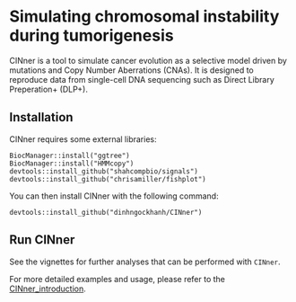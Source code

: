 #   Simulating chromosomal instability during tumorigenesis

CINner is a tool to simulate cancer evolution as a selective model driven by mutations and Copy Number Aberrations (CNAs).
It is designed to reproduce data from single-cell DNA sequencing such as Direct Library Preperation+ (DLP+).

## Installation

CINner requires some external libraries:

```{r}
BiocManager::install("ggtree")
BiocManager::install("HMMcopy")
devtools::install_github("shahcompbio/signals")
devtools::install_github("chrisamiller/fishplot")
```

You can then install CINner with the following command:

```{r}
devtools::install_github("dinhngockhanh/CINner")
```

## Run CINner

See the vignettes for further analyses that can be performed with `CINner`.

For more detailed examples and usage, please refer to the [CINner_introduction](https://github.com/dinhngockhanh/CINner/vignettes/CINner_introduction.html).